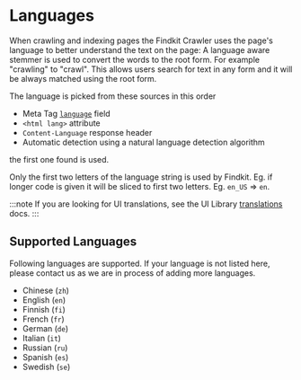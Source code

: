 # Languages

When crawling and indexing pages the Findkit Crawler uses the page's
language to better understand the text on the page: A language aware stemmer is
used to convert the words to the root form. For example "crawling" to "crawl".
This allows users search for text in any form and it will be always matched
using the root form.

The language is picked from these sources in this order

- Meta Tag [`language`](/crawler/meta-tag#language) field
- `<html lang>` attribute
- `Content-Language` response header
- Automatic detection using a natural language detection algorithm

the first one found is used.

Only the first two letters of the language string is used by Findkit. Eg. if longer
code is given it will be sliced to first two letters. Eg. `en_US` => `en`.

:::note
If you are looking for UI translations, see the UI Library [translations](/ui/translations) docs.
:::

## Supported Languages

Following languages are supported. If your language is not listed here, please
contact us as we are in process of adding more languages.

- Chinese (`zh`)
- English (`en`)
- Finnish (`fi`)
- French (`fr`)
- German (`de`)
- Italian (`it`)
- Russian (`ru`)
- Spanish (`es`)
- Swedish (`se`)
